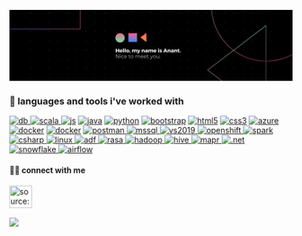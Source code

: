 
![gh-readme](https://github.com/AnantMishra30/AnantMishra30/blob/main/data/Hello%2C%20my%20name%20is%20Anant.%20Nice%20to%20meet%20you..png)


<h3 align="left">🍁 languages and tools i've worked with</h3>
<p align="left">
    <a href="https://databricks.com" target="_blank"> <img src="https://raw.githubusercontent.com/AnantMishra30/portfolio/main/data/databricks.svg" alt="db" width="100" height="40" /> </a>
    <a href="https://www.scala-lang.org" target="_blank"> <img src="https://github.com/AnantMishra30/portfolio/blob/main/data/scala.png?raw=true" alt="scala" width="40" height="40" /> </a>
    <a href="https://www.w3schools.com/js/" target="_blank"><img src="https://img.icons8.com/color/48/000000/javascript.png"  alt="js" width="40" height="40" /></a>
    <a href="https://www.w3schools.com/java/" target="_blank"><img src="https://img.icons8.com/color/48/000000/java-coffee-cup-logo.png"  alt="java" width="40" height="40" /></a>
    <a href="https://www.python.org" target="_blank"><img src="https://img.icons8.com/color/48/000000/python.png"  alt="python" width="40" height="40" /></a>
    <a href="https://getbootstrap.com" target="_blank"><img src="https://img.icons8.com/color/48/000000/bootstrap.png"  alt="bootstrap" width="40" height="40" /></a>
    <a href="https://www.w3schools.com/html/" target="_blank"><img src="https://img.icons8.com/color/48/000000/html-5--v1.png"  alt="html5" width="40" height="40" /></a>
    <a href="https://www.w3schools.com/css/" target="_blank"><img src="https://img.icons8.com/color/48/000000/css3.png"  alt="css3" width="40" height="40" /></a>
    <a href="https://azure.microsoft.com/en-us/" target="_blank"><img src="https://img.icons8.com/color/48/000000/azure-1.png"  alt="azure" width="40" height="40" /></a>
    <a href="https://www.docker.com" target="_blank"><img src="https://img.icons8.com/fluent/48/000000/docker.png"  alt="docker" width="40" height="40" /></a>
    <a href="https://www.jenkins.io" target="_blank"><img src="https://img.icons8.com/color/48/000000/jenkins.png"  alt="docker" width="40" height="40" /></a>
    <a href="https://postman.com" target="_blank"> <img src="https://www.vectorlogo.zone/logos/getpostman/getpostman-icon.svg" alt="postman" width="40" height="40" /> </a>
    <a href="https://www.microsoft.com/en-in/sql-server" target="_blank"> <img src="https://img.icons8.com/color/48/000000/microsoft-sql-server.png" alt="mssql" width="40" height="40" /> </a>
    <a href="https://visualstudio.microsoft.com/vs/" target="_blank"> <img src="https://img.icons8.com/fluent/48/000000/visual-studio-2019.png" alt="vs2019" width="40" height="40" /> </a>
    <a href="https://www.openshift.com" target="_blank"> <img src="https://raw.githubusercontent.com/benc-uk/icon-collection/master/logos/openshift.svg" alt="openshift" width="40" height="40" /> </a>
    <a href="https://spark.apache.org" target="_blank"> <img src="https://raw.githubusercontent.com/benc-uk/icon-collection/master/logos/spark.svg" alt="spark" width="40" height="40" /> </a>
    <a href="https://docs.microsoft.com/en-us/dotnet/csharp/" target="_blank"> <img src="https://raw.githubusercontent.com/benc-uk/icon-collection/master/logos/csharp-1.svg" alt="csharp" width="40" height="40" /> </a>
    <a href="https://www.linux.org" target="_blank"> <img src="https://raw.githubusercontent.com/benc-uk/icon-collection/master/logos/linux-tux-colour.svg" alt="linux" width="40" height="40" /> </a>
    <a href="https://azure.microsoft.com/en-in/services/data-factory/" target="_blank"> <img src="https://raw.githubusercontent.com/benc-uk/icon-collection/master/azure-icons/Data-Factory.svg" alt="adf" width="40" height="40" /> </a>
    <a href="https://rasa.com" target="_blank"> <img src="https://avatars.githubusercontent.com/u/21214473?s=200&v=4" alt="rasa" width="40" height="40" /> </a>
    <a href="https://hadoop.apache.org" target="_blank"> <img src="https://raw.githubusercontent.com/AnantMishra30/portfolio/main/data/apache-hadoop.svg" alt="hadoop" width="40" height="40" /> </a>
    <a href="https://hive.apache.org" target="_blank"> <img src="https://raw.githubusercontent.com/AnantMishra30/portfolio/main/data/apache-hive-icon.svg" alt="hive" width="40" height="40" /> </a>
    <a href="https://mapr.com/download/" target="_blank"> <img src="https://raw.githubusercontent.com/AnantMishra30/portfolio/main/data/mapr.svg" alt="mapr" width="40" height="40" /> </a>
    <a href="https://dotnet.microsoft.com/apps/aspnet" target="_blank"> <img src="https://raw.githubusercontent.com/AnantMishra30/portfolio/main/data/microsoft-net-icon.svg" alt=".net" width="40" height="40" /> </a>
    <a href="https://www.snowflake.com" target="_blank"> <img src="https://raw.githubusercontent.com/AnantMishra30/portfolio/main/data/snowflake.svg" alt="snowflake" width="80" height="40" /> </a>
    <a href="https://airflow.apache.org" target="_blank"> <img src="https://raw.githubusercontent.com/AnantMishra30/portfolio/main/data/wordmark_1.svg" alt="airflow" width="80" height="40" /> </a>

</p>

<h4>🥷🏻 connect with me</h4>
<a href="https://www.linkedin.com/in/anant-mishra1996/" target="_blank" rel="noopener noreferrer"><img src="https://raw.githubusercontent.com/AnantMishra30/portfolio/main/data/linkedin-icon.svg" width="40px" height="40px" title="source: imgur.com" /></a> &nbsp;

![](https://komarev.com/ghpvc/?username=anantmishra30&style=plastic&label=Visitor+Alert) <br>
